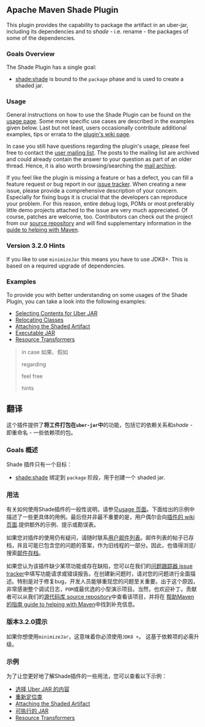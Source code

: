 ## Apache Maven Shade Plugin

This plugin provides the capability to package the artifact in an uber-jar, including its dependencies and to *shade* - i.e. rename - the packages of some of the dependencies.

### Goals Overview

The Shade Plugin has a single goal:

- [shade:shade](http://maven.apache.org/plugins/maven-shade-plugin/shade-mojo.html) is bound to the `package` phase and is used to create a shaded jar.

### Usage

General instructions on how to use the Shade Plugin can be found on the [usage page](http://maven.apache.org/plugins/maven-shade-plugin/usage.html).  Some more specific use cases are described in the examples given below.  Last but not least, users occasionally contribute additional examples,  tips or errata to the [plugin's wiki page](http://docs.codehaus.org/display/MAVENUSER/Shade+Plugin).

In case you still have questions regarding the plugin's usage, please feel free to contact the [user mailing list](http://maven.apache.org/plugins/maven-shade-plugin/mail-lists.html).  The posts to the mailing list are archived and could already contain  the answer to your question as part of an older thread. Hence, it is  also worth browsing/searching the [mail archive](http://maven.apache.org/plugins/maven-shade-plugin/mail-lists.html).

If you feel like the plugin is missing a feature or has a defect, you can fill a feature request or bug report in our [issue tracker](http://maven.apache.org/plugins/maven-shade-plugin/issue-tracking.html).  When creating a new issue, please provide a comprehensive description  of your concern. Especially for fixing bugs it is crucial that the  developers can reproduce your problem. For this reason, entire debug  logs, POMs or most preferably little demo projects attached to the issue  are very much appreciated. Of course, patches are welcome, too.  Contributors can check out the project from our [source repository](http://maven.apache.org/plugins/maven-shade-plugin/source-repository.html) and will find supplementary information in the [guide to helping with Maven](http://maven.apache.org/guides/development/guide-helping.html).

### Version 3.2.0 Hints

If you like to use `minimizeJar` this means you have to use JDK8+. This is based on a required upgrade of dependencies.

### Examples

To provide you with better understanding on some usages of the Shade Plugin, you can take a look into the following examples:

- [Selecting Contents for Uber JAR](http://maven.apache.org/plugins/maven-shade-plugin/examples/includes-excludes.html)
- [Relocating Classes](http://maven.apache.org/plugins/maven-shade-plugin/examples/class-relocation.html)
- [Attaching the Shaded Artifact](http://maven.apache.org/plugins/maven-shade-plugin/examples/attached-artifact.html)
- [Executable JAR](http://maven.apache.org/plugins/maven-shade-plugin/examples/executable-jar.html)
- [Resource Transformers](http://maven.apache.org/plugins/maven-shade-plugin/examples/resource-transformers.html)



> in case	如果、假如
>
> regarding	
>
> feel free	
>
> hints	

##  翻译

这个插件提供了**将工件打包在`uber-jar`中**的功能，包括它的依赖关系和*shade*  - 即重命名 - 一些依赖项的包。

### Goals 概述

Shade 插件只有一个目标：

- [shade:shade](http://maven.apache.org/plugins/maven-shade-plugin/shade-mojo.html) 绑定到 `package` 阶段，用于创建一个 shaded jar.

### 用法

有关如何使用Shade插件的一般性说明，请参见[usage 页面](http://maven.apache.org/plugins/maven-shade-plugin/usage.html)。下面给出的示例中描述了一些更具体的用例。最后但并非最不重要的是，用户偶尔会向[插件的 wiki 页面](http://docs.codehaus.org/display/MAVENUSER/Shade+Plugin).提供额外的示例、提示或勘误表。 

如果您对插件的使用仍有疑问，请随时联系[用户邮件列表](http://maven.apache.org/plugins/maven-shade-plugin/mail-lists.html)。邮件列表的帖子已存档，并且可能已包含您的问题的答案，作为旧线程的一部分。因此，也值得浏览/搜索[邮件存档](http://maven.apache.org/plugins/maven-shade-plugin/mail-lists.html)。

如果您认为该插件缺少某项功能或存在缺陷，您可以在我们的[问题跟踪器 issue tracker](http://maven.apache.org/plugins/maven-shade-plugin/issue-tracking.html)中填写功能请求或错误报告。在创建新问题时，请对您的问题进行全面描述。特别是对于修复bug，开发人员能够重现您的问题至关重要。出于这个原因，非常感谢整个调试日志，`POM`或最优选的小型演示项目。当然，也欢迎补丁。贡献者可以从我们的[源代码库 source repository](http://maven.apache.org/plugins/maven-shade-plugin/source-repository.html)中查看该项目，并将在 [帮助Maven的指南 guide to helping with Maven](http://maven.apache.org/guides/development/guide-helping.html)中找到补充信息。

### 版本3.2.0提示

如果你想使用`minimizeJar`，这意味着你必须使用`JDK8 +`。 这基于依赖项的必需升级。

### 示例

为了让您更好地了解Shade插件的一些用法，您可以查看以下示例：

- [选择 Uber JAR 的内容](http://maven.apache.org/plugins/maven-shade-plugin/examples/includes-excludes.html)
- [重新定位类](http://maven.apache.org/plugins/maven-shade-plugin/examples/class-relocation.html)
- [Attaching the Shaded Artifact](http://maven.apache.org/plugins/maven-shade-plugin/examples/attached-artifact.html)
- [可执行的 JAR](http://maven.apache.org/plugins/maven-shade-plugin/examples/executable-jar.html)
- [Resource Transformers](http://maven.apache.org/plugins/maven-shade-plugin/examples/resource-transformers.html)

